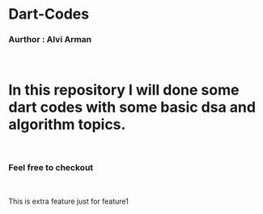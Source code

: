 # Dart-Codes
<h3>Aurthor : Alvi Arman</h3>
<br>
<h1> In this repository I will done some dart codes
 with some basic dsa and algorithm  topics. </h1>
<br>

<h3>Feel free to checkout</h3>

<br>

<p4>This is extra feature just for feature1</h4> 